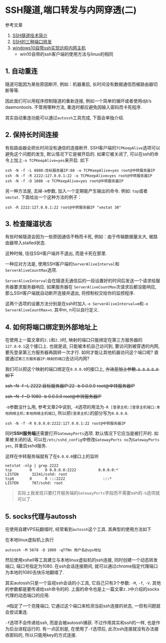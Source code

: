 # SSH隧道,端口转发与内网穿透(二)

参考文章

1. [SSH隧道技术简介](http://blog.sina.com.cn/s/blog_6ca2bddf0100rljn.html)
2. [SSH的三种端口转发](https://jeremyxu2010.github.io/2018/12/ssh%E7%9A%84%E4%B8%89%E7%A7%8D%E7%AB%AF%E5%8F%A3%E8%BD%AC%E5%8F%91/)
3. [windows10自带ssh实现远程内网主机](https://blog.csdn.net/zhj082/article/details/80795998)
    - win10自带的ssh客户端的使用方法与linux的相同

## 1. 自动重连

隧道可能因为某些原因断开, 例如：机器重启, 长时间没有数据通信而被路由器切断等等. 

因此我们可以用程序控制隧道的重新连接, 例如一个简单的循环或者使用djb’s daemontools. 不管用哪种方法, 重连时都应避免因输入密码而卡死程序. 

其实自动重连功能可以通过`autossh`工具完成, 下面会单独介绍.

## 2. 保持长时间连接

有些路由器会把长时间没有通信的连接断开. SSH客户端的`TCPKeepAlive`选项可以避免这个问题的发生, 默认情况下它是被开启的. 如果它被关闭了, 可以在ssh的命令上加上`-o TCPKeepAlive=yes`来开启. 如下

```
ssh -N -f -L 8080:目标服务器IP:80 -o TCPKeepAlive=yes root@中转服务器IP
ssh -N -f -R 2222:127.0.0.1:22 -o TCPKeepAlive=yes root@中转服务器IP
ssh -N -f -D 1080 -o TCPKeepAlive=yes root@中转服务器IP
```

另一种方法是, 去掉`-N`参数, 加入一个定期能产生输出的命令. 例如: `top`或者`vmstat`. 下面给出一个这种方法的例子：

```
ssh -R 2222:127.0.0.1:22 root@中转服务器IP "vmstat 30"
```

## 3. 检查隧道状态

有些时候隧道会因为一些原因通信不畅而卡死, 例如：由于传输数据量太大, 被路由器带入stalled状态. 

这种时候, 往往SSH客户端并不退出, 而是卡死在那里. 

一种应对方法是, 使用SSH客户端的`ServerAliveInterval`和`ServerAliveCountMax`选项.  

`ServerAliveInterval`会在隧道无通信后的一段设置好的时间后发送一个请求给服务器要求服务器响应. 如果服务器在 `ServerAliveCountMax`次请求后都没能响应, 那么SSH客户端就自动断开连接并退出, 将控制权交给你的监控程序. 

这两个选项的设置方法分别是在ssh时加入`-o ServerAliveInterval=m`和`-o ServerAliveCountMax=n`. 其中m, n可以自行定义. 

## 4. 如何将端口绑定到外部地址上

在使用上一篇文章的`2.1`和`2.3`时, 映射的端口只能绑定在第三方服务器的`127.0.0.1`这个接口上. 也就是说, 只能被本机自己访问到, 要访问到被穿透的内网, 要先登录第三方服务器再跳转一次才行. 如何才能让其他机器访问这个端口呢? 直接通过`第三方服务器IP:映射的端口`去访问内网?

我们可以把这个映射的端口绑定在`0.0.0.0`的接口上, ~~方法是加上参数`-b 0.0.0.0`. 如下~~

~~ssh -N -f -L 2222:目标服务器IP:22 -b 0.0.0.0 root@中转服务器IP~~

~~ssh -N -f -D 1080 -b 0.0.0.0 root@中转服务器IP~~


`-b`参数没什么用, 参考文章2中说到, `-R`选项的用法为`-R [登录主机:]登录主机端口:本地网络主机:本地网络主机端口`, 所以把`[登录主机]`的部分写为`0.0.0.0`.

```
ssh -N -f -R 0.0.0.0:2222:127.0.0.1:22 root@中转服务器IP
```

同时**SSH服务端**还需要打开`GatewayPorts`选项. 默认情况下它应当是被打开的. 如果被关闭的话, 可以在`/etc/sshd_config`中修改`GatewayPorts no`为`GatewayPorts yes`, 并重启sshd服务.

这样在中转服务端就有了在`0.0.0.0`接口上的监听

```
netstat -nlp | grep 2222
tcp        0      0 0.0.0.0:2222          0.0.0.0:*               LISTEN      32241/sshd: root
tcp6       0      0 :::2222                 :::*                    LISTEN      787/sshd: root
```

> 实际上我发现只要打开服务端的`GatewayPorts`字段而不需要ssh的`-b`选项就可以了.

## 5. socks代理与autossh

在使用自建VPS玩翻墙时, 经常看到`autossh`这个工具. 其典型的使用方法如下

在本地linux虚拟机上执行

```
autossh -M 5678 -D 1080 -qTfNn 用户名@vps地址
```

然后使用xshell等工具建立与本地linux虚拟机的ssh连接, 同时创建一个动态转发端口, 端口号指定为1080. 在ssh会话连接期间, 就可以通过chrome指定代理端口为本地的1080去快乐地翻墙了.

其实autossh只是一个监视ssh会话的小工具, 它自己只有3个参数: `-M`, `-f`, `-V`. 其他的参数都是要传递给ssh命令的的. 上面的命令也是上一篇文章`2.3`中介绍的socks代理的动态端口的应用.

`-M`指定了一个克隆端口, 它通过这个端口来检测当前ssh连接的状态, 一但有问题就会尝试重连.

`-f`选项不会传递给ssh, 而是会被autossh捕获. 不过作用其实和ssh的一样, 也是作为后台进程运行的. 有一点区别是, 在使用了`-f`选项后, 此次ssh连接就没有办法接收密码的, 所以只能用key的方式连接.
